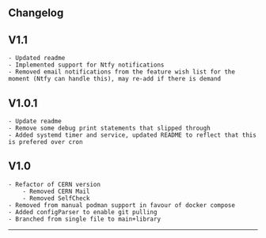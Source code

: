 Changelog
---------------------

## V1.1
	- Updated readme 
	- Implemented support for Ntfy notifications
	- Removed email notifications from the feature wish list for the moment (Ntfy can handle this), may re-add if there is demand	


## V1.0.1
	- Update readme 
	- Remove some debug print statements that slipped through
	- Added systemd timer and service, updated README to reflect that this is prefered over cron	


## V1.0
	- Refactor of CERN version
		- Removed CERN Mail
		- Removed SelfCheck
	- Removed from manual podman support in favour of docker compose
	- Added configParser to enable git pulling
	- Branched from single file to main+library

______________________


